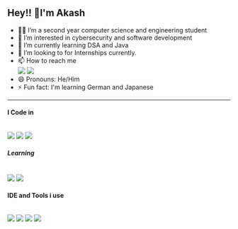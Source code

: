 ## Hey!! 👋I'm Akash
- 👨‍🎓 I’m a second year computer science and engineering student
- 👀 I’m interested in cybersecurity and software development
- 🌱 I’m currently learning DSA and Java
- 💞️ I’m looking to for Internships currently.
- 📫 How to reach me
 <br /> [<img src="https://img.shields.io/badge/LinkedIn-0077B5?style=for-the-badge&logo=linkedin&logoColor=white">](www.linkedin.com/in/akash-prasanna-s-a12a602a4) [<img src="https://img.shields.io/badge/Gmail-D14836?style=for-the-badge&logo=gmail&logoColor=white">](akashprasanna17@gmail.com)
- 😄 Pronouns: He/Him
- ⚡ Fun fact: I'm learning German and Japanese
---
<!---
aKash-S19/aKash-S19 is a ✨ special ✨ repository because its `README.md` (this file) appears on your GitHub profile.
You can click the Preview link to take a look at your changes.
--->
#### I Code in
<br /> <img src="https://img.icons8.com/?size=100&id=40670&format=png&color=000000"> <img src="https://img.icons8.com/?size=100&id=13441&format=png&color=000000"> <img src="https://img.icons8.com/?size=100&id=13679&format=png&color=000000">
##### Learning
<br /> <img src="https://img.icons8.com/?size=100&id=40669&format=png&color=000000"> <img src="https://img.icons8.com/?size=100&id=65231&format=png&color=000000">
#### IDE and Tools i use
<br /> <img src="https://img.icons8.com/?size=100&id=0OQR1FYCuA9f&format=png&color=000000"> <img src="https://img.icons8.com/?size=100&id=4djt356tq8UO&format=png&color=000000"> <img src="https://img.icons8.com/?size=100&id=62856&format=png&color=000000"> <img src="https://img.icons8.com/?size=100&id=101665&format=png&color=000000">

